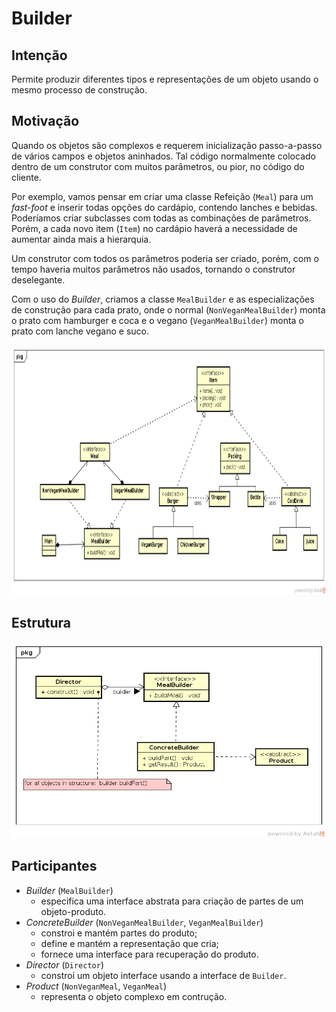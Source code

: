 # Builder

## Intenção

Permite produzir diferentes tipos e representações de um objeto usando o mesmo
processo de construção.

## Motivação

Quando os objetos são complexos e requerem inicialização passo-a-passo de 
vários campos e objetos aninhados. Tal código normalmente colocado dentro 
de um construtor com muitos parâmetros, ou pior, no código do cliente. 

Por exemplo, vamos pensar em criar uma classe Refeição (`Meal`) para um 
_fast-foot_ e inserir todas opções do cardápio, contendo lanches e bebidas. 
Poderíamos criar subclasses com todas as combinações de parâmetros. Porém, a 
cada novo item (`Item`) no cardápio haverá a necessidade de aumentar ainda mais 
a hierarquia.

Um construtor com todos os parâmetros poderia ser criado, porém, com o tempo 
haveria muitos parâmetros não usados, tornando o construtor deselegante.

Com o uso do _Builder_, criamos a classe `MealBuilder` e as especializações 
de construção para cada prato, onde o normal (`NonVeganMealBuilder`) 
monta o prato com hamburger e coca e o vegano (`VeganMealBuilder`) monta 
o prato com lanche vegano e suco.

<img alt="meal builder" src="builderMeal.png" height="400" width="890">

## Estrutura

![builder](builder.png)

## Participantes

- *Builder* (`MealBuilder`)
    - especifica uma interface abstrata para criação de partes de um 
      objeto-produto.
- *ConcreteBuilder* (`NonVeganMealBuilder`, `VeganMealBuilder`)
    - constroi e mantém partes do produto;
    - define e mantém a representação que cria;
    - fornece uma interface para recuperação do produto.
- *Director* (`Director`)
    - constroi um objeto interface usando a interface de `Builder`.
- *Product* (`NonVeganMeal`, `VeganMeal`)
    - representa o objeto complexo em contrução.
